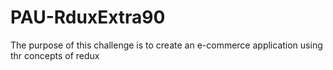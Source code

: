 # PAU-RduxExtra90
The purpose of this challenge is to create an e-commerce application using thr concepts of redux 
